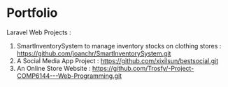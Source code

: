 # Portfolio

Laravel Web Projects :
1. SmartInventorySystem to manage inventory stocks on clothing stores : https://github.com/joanchr/SmartInventorySystem.git
2. A Social Media App Project : https://github.com/xixilsun/bestsocial.git
3. An Online Store Website : https://github.com/Trosfy/-Project-COMP6144---Web-Programming.git 
